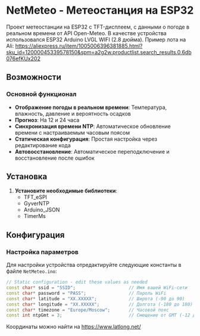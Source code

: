 # NetMeteo - Метеостанция на ESP32

Проект метеостанции на ESP32 с TFT-дисплеем, с данными о погоде в реальном времени от API Open-Meteo.
В качестве устройства использовался ESP32 Arduino LVGL WIFI (2.8 дюйма).
Пример лота на Ali: https://aliexpress.ru/item/1005006396381885.html?sku_id=12000045339578150&spm=a2g2w.productlist.search_results.0.6db076efKUx202

## Возможности

### Основной функционал
- **Отображение погоды в реальном времени**: Температура, влажность, давление и вероятность осадков
- **Прогноз**: На 12 и 24 часа
- **Синхронизация времени NTP**: Автоматическое обновление времени с настраиваемым часовым поясом
- **Статическая конфигурация**: Простая настройка через редактирование кода
- **Автовосстановление**: Автоматическое переподключение и восстановление после ошибок

## Установка

1. **Установите необходимые библиотеки**:
   - TFT_eSPI
   - GyverNTP
   - Arduino_JSON
   - TimerMs

## Конфигурация

### Настройка параметров
Для настройки устройства отредактируйте следующие константы в файле `NetMeteo.ino`:

```cpp
// Static configuration - edit these values as needed
const char* ssid = "SSID";                    // Имя вашей WiFi-сети
const char* password = "PASS";                // Пароль WiFi
const char* latitude = "XX.XXXXX";            // Широта (-90 до 90)
const char* longitude = "XX.XXXXX";           // Долгота (-180 до 180)
const char* timezone = "Europe/Moscow";       // Часовой пояс
const int ntpGmt = 3;                         // Смещение от GMT (-12 до +12)
```

Координаты можно найти на https://www.latlong.net/


